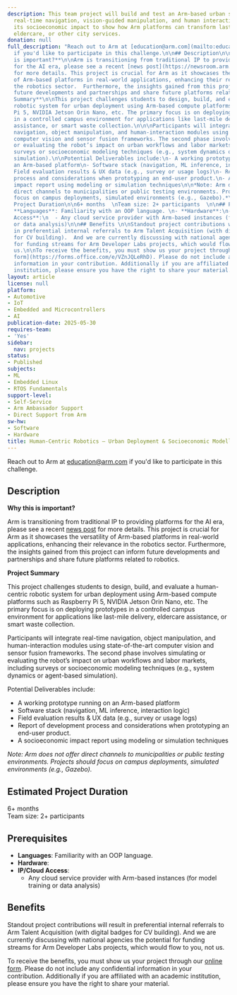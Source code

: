 ```yaml
---
description: This team project will build and test an Arm-based urban service robot—merging
  real-time navigation, vision-guided manipulation, and human interaction—and model
  its socioeconomic impact to show how Arm platforms can transform last-mile delivery,
  eldercare, or other city services.
donation: null
full_description: "Reach out to Arm at [education@arm.com](mailto:education@arm.com)
  if you'd like to participate in this challenge.\n\n## Description\n\n**Why this
  is important?**\n\nArm is transitioning from traditional IP to providing platforms
  for the AI era, please see a recent [news post](https://newsroom.arm.com/news/new-arm-product-naming-architecture)
  for more details. This project is crucial for Arm as it showcases the versatility
  of Arm-based platforms in real-world applications, enhancing their relevance in
  the robotics sector.  Furthermore, the insights gained from this project can inform
  future developments and partnerships and share future platforms related to robotics.\n\n**Project
  Summary**\n\nThis project challenges students to design, build, and evaluate a human-centric
  robotic system for urban deployment using Arm-based compute platforms such as Raspberry
  Pi 5, NVIDIA Jetson Orin Nano, etc. The primary focus is on deploying prototypes
  in a controlled campus environment for applications like last-mile delivery, eldercare
  assistance, or smart waste collection.\n\n\nParticipants will integrate real-time
  navigation, object manipulation, and human-interaction modules using state-of-the-art
  computer vision and sensor fusion frameworks. The second phase involves simulating
  or evaluating the robot’s impact on urban workflows and labor markets, including
  surveys or socioeconomic modeling techniques (e.g., system dynamics or agent-based
  simulation).\n\nPotential Deliverables include:\n- A working prototype running on
  an Arm-based platform\n- Software stack (navigation, ML inference, interaction logic)\n-
  Field evaluation results & UX data (e.g., survey or usage logs)\n- Report of development
  process and considerations when prototyping an end-user product.\n- A socioeconomic
  impact report using modeling or simulation techniques\n\n*Note: Arm does not offer
  direct channels to municipalities or public testing environments. Projects should
  focus on campus deployments, simulated environments (e.g., Gazebo).*\n\n## Estimated
  Project Duration\n\n6+ months  \nTeam size: 2+ participants  \n\n## Prerequisites\n\n-
  **Languages**: Familiarity with an OOP language. \n- **Hardware**:\n- **IP/Cloud
  Access**:\n  - Any cloud service provider with Arm-based instances (for model training
  or data analysis)\n\n## Benefits \n\nStandout project contributions will result
  in preferential internal referrals to Arm Talent Acquisition (with digital badges
  for CV building).  And we are currently discussing with national agencies the potential
  for funding streams for Arm Developer Labs projects, which would flow to you, not
  us.\n\nTo receive the benefits, you must show us your project through our [online
  form](https://forms.office.com/e/VZnJQLeRhD). Please do not include any confidential
  information in your contribution. Additionally if you are affiliated with an academic
  institution, please ensure you have the right to share your material."
layout: article
license: null
platform:
- Automotive
- IoT
- Embedded and Microcontrollers
- AI
publication-date: 2025-05-30
requires-team:
- 'Yes'
sidebar:
  nav: projects
status:
- Published
subjects:
- ML
- Embedded Linux
- RTOS Fundamentals
support-level:
- Self-Service
- Arm Ambassador Support
- Direct Support from Arm
sw-hw:
- Software
- Hardware
title: Human-Centric Robotics – Urban Deployment & Socioeconomic Modelling
---
```


Reach out to Arm at [education@arm.com](mailto:education@arm.com) if you'd like to participate in this challenge.

## Description

**Why this is important?**

Arm is transitioning from traditional IP to providing platforms for the AI era, please see a recent [news post](https://newsroom.arm.com/news/new-arm-product-naming-architecture) for more details. This project is crucial for Arm as it showcases the versatility of Arm-based platforms in real-world applications, enhancing their relevance in the robotics sector.  Furthermore, the insights gained from this project can inform future developments and partnerships and share future platforms related to robotics.

**Project Summary**

This project challenges students to design, build, and evaluate a human-centric robotic system for urban deployment using Arm-based compute platforms such as Raspberry Pi 5, NVIDIA Jetson Orin Nano, etc. The primary focus is on deploying prototypes in a controlled campus environment for applications like last-mile delivery, eldercare assistance, or smart waste collection.


Participants will integrate real-time navigation, object manipulation, and human-interaction modules using state-of-the-art computer vision and sensor fusion frameworks. The second phase involves simulating or evaluating the robot’s impact on urban workflows and labor markets, including surveys or socioeconomic modeling techniques (e.g., system dynamics or agent-based simulation).

Potential Deliverables include:
- A working prototype running on an Arm-based platform
- Software stack (navigation, ML inference, interaction logic)
- Field evaluation results & UX data (e.g., survey or usage logs)
- Report of development process and considerations when prototyping an end-user product.
- A socioeconomic impact report using modeling or simulation techniques

*Note: Arm does not offer direct channels to municipalities or public testing environments. Projects should focus on campus deployments, simulated environments (e.g., Gazebo).*

## Estimated Project Duration

6+ months  
Team size: 2+ participants  

## Prerequisites

- **Languages**: Familiarity with an OOP language. 
- **Hardware**:
- **IP/Cloud Access**:
  - Any cloud service provider with Arm-based instances (for model training or data analysis)

## Benefits 

Standout project contributions will result in preferential internal referrals to Arm Talent Acquisition (with digital badges for CV building).  And we are currently discussing with national agencies the potential for funding streams for Arm Developer Labs projects, which would flow to you, not us.

To receive the benefits, you must show us your project through our [online form](https://forms.office.com/e/VZnJQLeRhD). Please do not include any confidential information in your contribution. Additionally if you are affiliated with an academic institution, please ensure you have the right to share your material.